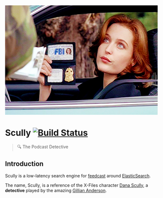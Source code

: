 ![Dana](https://github.com/feedcast/scully/raw/master/docs/logo.png "Dana")

# Scully [![Build Status](https://travis-ci.org/feedcast/scully.svg?branch=master)](https://travis-ci.org/feedcast/scully)
> :mag: The Podcast Detective

## Introduction

Scully is a low-latency search engine for [feedcast](https://feedcast.io) around [ElasticSearch](https://github.com/elastic/elasticsearch).

The name, Scully, is a reference of the X-Files character [Dana Scully](https://en.wikipedia.org/wiki/Dana_Scully), a **detective** played by the amazing [Gillian Anderson](https://en.wikipedia.org/wiki/Gillian_Anderson).
